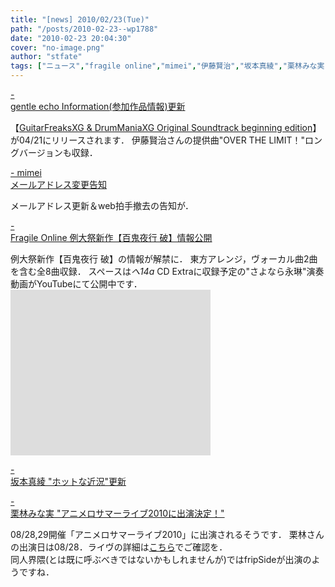 ```yaml
---
title: "[news] 2010/02/23(Tue)"
path: "/posts/2010-02-23--wp1788"
date: "2010-02-23 20:04:30"
cover: "no-image.png"
author: "stfate"
tags: ["ニュース","fragile online","mimei","伊藤賢治","坂本真綾","栗林みな実"]
---
```


<style type="text/css">
<!--
p {white-space: pre-wrap};
-->
</style>

<a  href="http://www.gentleecho.net/info.html" target="_blank">- gentle echo Information(参加作品情報)更新</a>
<div >【<a href="http://www.konamistyle.jp/sp/gfdmxg_st/" target="_blank">GuitarFreaksXG & DrumManiaXG Original Soundtrack beginning edition</a>】が04/21にリリースされます．
伊藤賢治さんの提供曲"OVER THE LIMIT！"ロングバージョンも収録．</div>

<a  href="http://totsu-kuni.net/" target="_blank">- mimei メールアドレス変更告知</a>
<div >メールアドレス更新＆web拍手撤去の告知が．</div>

<a  href="http://www.shinsekai.co.uk/fragile/" target="_blank">- Fragile Online 例大祭新作【百鬼夜行 破】情報公開</a>
<div >例大祭新作【百鬼夜行 破】の情報が解禁に．
東方アレンジ，ヴォーカル曲2曲を含む全8曲収録．
スペースは<em>へ14a</em>
CD Extraに収録予定の"さよなら永琳"演奏動画がYouTubeにて公開中です．
<object width="320" height="265"><param name="movie" value="http://www.youtube.com/v/ZDxSL3ybd-U&hl=ja_JP&fs=1&rel=0"></param><param name="allowFullScreen" value="true"></param><param name="allowscriptaccess" value="always"></param><embed src="http://www.youtube.com/v/ZDxSL3ybd-U&hl=ja_JP&fs=1&rel=0" type="application/x-shockwave-flash" allowscriptaccess="always" allowfullscreen="true" width="320" height="265"></embed></object></div>

<a  href="http://www.jvcmusic.co.jp/maaya/" target="_blank">- 坂本真綾 "ホットな近況"更新</a>
<div ></div>

<a  href="http://kuribayashi-minami.jp/information/index.html" target="_blank">- 栗林みな実 "アニメロサマーライブ2010に出演決定！"</a>
<div >08/28,29開催「アニメロサマーライブ2010」に出演されるそうです．
栗林さんの出演日は08/28．ライヴの詳細は<a href="http://pc.animelo.jp/evolution/" target="_blank">こちら</a>でご確認を．
<div >同人界隈(とは既に呼ぶべきではないかもしれませんが)ではfripSideが出演のようですね．</div></div>